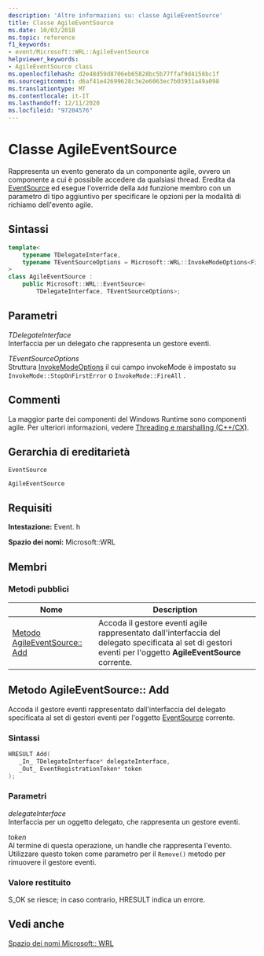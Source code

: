 ```yaml
---
description: 'Altre informazioni su: classe AgileEventSource'
title: Classe AgileEventSource
ms.date: 10/03/2018
ms.topic: reference
f1_keywords:
- event/Microsoft::WRL::AgileEventSource
helpviewer_keywords:
- AgileEventSource class
ms.openlocfilehash: d2e48d59d8706eb65828bc5b77ffaf9d4158bc1f
ms.sourcegitcommit: d6af41e42699628c3e2e6063ec7b03931a49a098
ms.translationtype: MT
ms.contentlocale: it-IT
ms.lasthandoff: 12/11/2020
ms.locfileid: "97204576"
---
```

# <a name="agileeventsource-class"></a>Classe AgileEventSource

Rappresenta un evento generato da un componente agile, ovvero un componente a cui è possibile accedere da qualsiasi thread. Eredita da [EventSource](eventsource-class.md) ed esegue l'override della `Add` funzione membro con un parametro di tipo aggiuntivo per specificare le opzioni per la modalità di richiamo dell'evento agile.

## <a name="syntax"></a>Sintassi

```cpp
template<
    typename TDelegateInterface,
    typename TEventSourceOptions = Microsoft::WRL::InvokeModeOptions<FireAll>
>
class AgileEventSource :
    public Microsoft::WRL::EventSource<
        TDelegateInterface, TEventSourceOptions>;
```

## <a name="parameters"></a>Parametri

*TDelegateInterface*<br/>
Interfaccia per un delegato che rappresenta un gestore eventi.

*TEventSourceOptions*<br/>
Struttura [InvokeModeOptions](invokemodeoptions-structure.md) il cui campo invokeMode è impostato su `InvokeMode::StopOnFirstError` o `InvokeMode::FireAll` .

## <a name="remarks"></a>Commenti

La maggior parte dei componenti del Windows Runtime sono componenti agile. Per ulteriori informazioni, vedere [Threading e marshalling (C++/CX)](../../cppcx/threading-and-marshaling-c-cx.md).

## <a name="inheritance-hierarchy"></a>Gerarchia di ereditarietà

`EventSource`

`AgileEventSource`

## <a name="requirements"></a>Requisiti

**Intestazione:** Event. h

**Spazio dei nomi:** Microsoft::WRL

## <a name="members"></a>Membri

### <a name="public-methods"></a>Metodi pubblici

|Nome|Description|
|----------|-----------------|
|[Metodo AgileEventSource:: Add](#add)|Accoda il gestore eventi agile rappresentato dall'interfaccia del delegato specificata al set di gestori eventi per l'oggetto **AgileEventSource** corrente.|

## <a name="agileeventsourceadd-method"></a><a name="add"></a> Metodo AgileEventSource:: Add

Accoda il gestore eventi rappresentato dall'interfaccia del delegato specificata al set di gestori eventi per l'oggetto [EventSource](eventsource-class.md) corrente.

### <a name="syntax"></a>Sintassi

```cpp
HRESULT Add(
   _In_ TDelegateInterface* delegateInterface,
   _Out_ EventRegistrationToken* token
);
```

### <a name="parameters"></a>Parametri

*delegateInterface*<br/>
Interfaccia per un oggetto delegato, che rappresenta un gestore eventi.

*token*<br/>
Al termine di questa operazione, un handle che rappresenta l'evento. Utilizzare questo token come parametro per il `Remove()` metodo per rimuovere il gestore eventi.

### <a name="return-value"></a>Valore restituito

S_OK se riesce; in caso contrario, HRESULT indica un errore.

## <a name="see-also"></a>Vedi anche

[Spazio dei nomi Microsoft:: WRL](microsoft-wrl-namespace.md)
